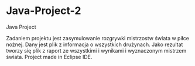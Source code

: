 # Java-Project-2
Java Project

Zadaniem projektu jest zasymulowanie rozgrywki mistrzostw świata w piłce nożnej. Dany jest plik z informacja o wszystkich drużynach. Jako rezultat tworzy się plik z raport ze wszystkimi i wynikami i wyznaczonym mistrzem świata. Project made in Eclipse IDE.
